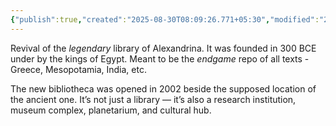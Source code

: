 ```yaml
---
{"publish":true,"created":"2025-08-30T08:09:26.771+05:30","modified":"2025-08-30T08:09:26.771+05:30","cssclasses":""}
---
```



Revival of the *legendary* library of Alexandrina. It was founded in 300 BCE under by the kings of Egypt. Meant to be the *endgame* repo of all texts - Greece, Mesopotamia, India, etc.

The new bibliotheca was opened in 2002 beside the supposed location of the ancient one. It’s not just a library — it’s also a research institution, museum complex, planetarium, and cultural hub.
